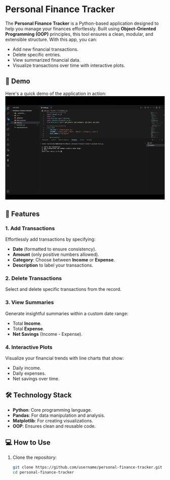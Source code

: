# Personal Finance Tracker

The **Personal Finance Tracker** is a Python-based application designed to help you manage your finances effortlessly. Built using **Object-Oriented Programming (OOP)** principles, this tool ensures a clean, modular, and extensible structure. With this app, you can:
- Add new financial transactions.
- Delete specific entries.
- View summarized financial data.
- Visualize transactions over time with interactive plots.

## 🎥 Demo
Here's a quick demo of the application in action:
[![Watch demo](https://raw.githubusercontent.com/naufalnashif/personal-financial-tracker/e04b8d6382f8708a85a09e196c309577ca0528e2/thumbnail-demo.png)](https://www.youtube.com/watch?v=rqDuuJc11Gw)

## 🚀 Features

### 1. **Add Transactions**
Effortlessly add transactions by specifying:
- **Date** (formatted to ensure consistency).
- **Amount** (only positive numbers allowed).
- **Category**: Choose between **Income** or **Expense**.
- **Description** to label your transactions.

### 2. **Delete Transactions**
Select and delete specific transactions from the record.

### 3. **View Summaries**
Generate insightful summaries within a custom date range:
- Total **Income**.
- Total **Expense**.
- **Net Savings** (Income - Expense).

### 4. **Interactive Plots**
Visualize your financial trends with line charts that show:
- Daily income.
- Daily expenses.
- Net savings over time.

## 🛠️ Technology Stack
- **Python**: Core programming language.
- **Pandas**: For data manipulation and analysis.
- **Matplotlib**: For creating visualizations.
- **OOP**: Ensures clean and reusable code.

## 💻 How to Use

1. Clone the repository:
   ```bash
   git clone https://github.com/username/personal-finance-tracker.git
   cd personal-finance-tracker
